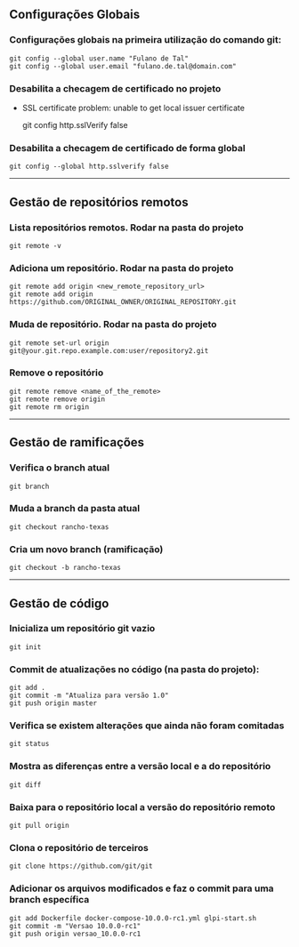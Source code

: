 ## Configurações Globais

### Configurações globais na primeira utilização do comando git:

    git config --global user.name "Fulano de Tal"
    git config --global user.email "fulano.de.tal@domain.com"

### Desabilita a checagem de certificado no projeto

* SSL certificate problem: unable to get local issuer certificate

    git config http.sslVerify false

### Desabilita a checagem de certificado de forma global

    git config --global http.sslverify false

---
 
## Gestão de repositórios remotos

### Lista repositórios remotos. Rodar na pasta do projeto

    git remote -v

### Adiciona um repositório. Rodar na pasta do projeto

    git remote add origin <new_remote_repository_url>
    git remote add origin https://github.com/ORIGINAL_OWNER/ORIGINAL_REPOSITORY.git

### Muda de repositório. Rodar na pasta do projeto

    git remote set-url origin git@your.git.repo.example.com:user/repository2.git

### Remove o repositório

    git remote remove <name_of_the_remote>
    git remote remove origin
    git remote rm origin

---

## Gestão de ramificações

### Verifica o branch atual

    git branch

### Muda a branch da pasta atual

    git checkout rancho-texas

### Cria um novo branch (ramificação)

    git checkout -b rancho-texas

---

## Gestão de código

### Inicializa um repositório git vazio

    git init

### Commit de atualizações no código (na pasta do projeto):

    git add . 
    git commit -m "Atualiza para versão 1.0"
    git push origin master

### Verifica se existem alterações que ainda não foram comitadas

    git status

### Mostra as diferenças entre a versão local e a do repositório

    git diff

### Baixa para o repositório local a versão do repositório remoto

    git pull origin

### Clona o repositório de terceiros

    git clone https://github.com/git/git

### Adicionar os arquivos modificados e faz o commit para uma branch específica

    git add Dockerfile docker-compose-10.0.0-rc1.yml glpi-start.sh
    git commit -m "Versao 10.0.0-rc1"
    git push origin versao_10.0.0-rc1
